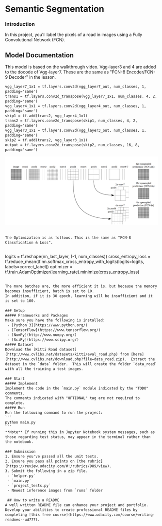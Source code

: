# Semantic Segmentation
### Introduction
In this project, you'll label the pixels of a road in images using a Fully Convolutional Network (FCN).

## Model Documentation
This model is based on the walkthrough video. Vgg-layer3 and 4 are added to the docode of Vgg-layer7.
These are the same as "FCN-8 Encoder/FCN-9 Decoder" in the lesson.

~~~
vgg_layer7_1x1 = tf.layers.conv2d(vgg_layer7_out, num_classes, 1, padding='same') 
trans1 = tf.layers.conv2d_transpose(vgg_layer7_1x1, num_classes, 4, 2, padding='same') 
vgg_layer4_1x1 = tf.layers.conv2d(vgg_layer4_out, num_classes, 1, padding='same')
skip1 = tf.add(trans2, vgg_layer4_1x1)
trans2 = tf.layers.conv2d_transpose(skip1, num_classes, 4, 2, padding='same')
vgg_layer3_1x1 = tf.layers.conv2d(vgg_layer3_out, num_classes, 1, padding='same')
skip2 = tf.add(trans2, vgg_layer3_1x1)
output = tf.layers.conv2d_transpose(skip2, num_classes, 16, 8, padding='same')
~~~

![](./files/arch.png)

~~~

The Optimization is as follows. This is the same as "FCN-8 Classfication & Loss".
 
~~~
logits = tf.reshape(nn_last_layer, (-1, num_classes))
cross_entropy_loss = tf.reduce_mean(tf.nn.softmax_cross_entropy_with_logits(logits=logits, labels=correct_label))
optimizer = tf.train.AdamOptimizer(learning_rate).minimize(cross_entropy_loss)
~~~

The more batches are, the more efficient it is, but because the memory becomes insufficient, batch is set to 10.
In addition, if it is 30 epoch, learning will be insufficient and it is set to 100.

### Setup
##### Frameworks and Packages
Make sure you have the following is installed:
 - [Python 3](https://www.python.org/)
 - [TensorFlow](https://www.tensorflow.org/)
 - [NumPy](http://www.numpy.org/)
 - [SciPy](https://www.scipy.org/)
##### Dataset
Download the [Kitti Road dataset](http://www.cvlibs.net/datasets/kitti/eval_road.php) from [here](http://www.cvlibs.net/download.php?file=data_road.zip).  Extract the dataset in the `data` folder.  This will create the folder `data_road` with all the training a test images.

### Start
##### Implement
Implement the code in the `main.py` module indicated by the "TODO" comments.
The comments indicated with "OPTIONAL" tag are not required to complete.
##### Run
Run the following command to run the project:
```
python main.py
```
**Note** If running this in Jupyter Notebook system messages, such as those regarding test status, may appear in the terminal rather than the notebook.

### Submission
1. Ensure you've passed all the unit tests.
2. Ensure you pass all points on [the rubric](https://review.udacity.com/#!/rubrics/989/view).
3. Submit the following in a zip file.
 - `helper.py`
 - `main.py`
 - `project_tests.py`
 - Newest inference images from `runs` folder
 
 ## How to write a README
A well written README file can enhance your project and portfolio.  Develop your abilities to create professional README files by completing [this free course](https://www.udacity.com/course/writing-readmes--ud777).
